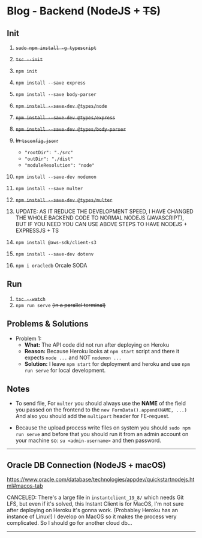 # Blog - Backend (NodeJS + ~~TS~~)

## Init
1. ~~`sudo npm install -g typescript`~~
2. ~~`tsc --init`~~
3. `npm init`
4. `npm install --save express`
5. `npm install --save body-parser`
6. ~~`npm install --save-dev @types/node`~~
7. ~~`npm install --save-dev @types/express`~~
8. ~~`npm install --save-dev @types/body-parser`~~
9. ~~In `tsconfig.json`:~~
    * `"rootDir": "./src"`
    * `"outDir": "./dist"`
    * `"moduleResolution": "node"`
10. `npm install --save-dev nodemon`

11. `npm install --save multer`
12. ~~`npm install --save-dev @types/multer`~~

13. UPDATE: AS IT REDUCE THE DEVELOPMENT SPEED, I HAVE CHANGED THE WHOLE BACKEND CODE TO NORMAL NODEJS (JAVASCRIPT), BUT IF YOU NEED YOU CAN USE ABOVE STEPS TO HAVE NODEJS + EXPRESSJS + TS

14. `npm install @aws-sdk/client-s3`
15. `npm install --save-dev dotenv`
16. `npm i oracledb` Orcale SODA

## Run
1. ~~`tsc --watch`~~
2. `npm run serve` ~~(in a parallel terminal)~~

## Problems & Solutions
* Problem 1:
    * __What:__ The API code did not run after deploying on Heroku
    * __Reason:__ Because Heroku looks at `npm start` script and there it expects `node ...` and NOT `nodemon ...`
    * __Solution:__ I leave `npm start` for deployment and heroku and use `npm run serve` for local development.

## Notes
* To send file, For `multer` you should always use the __NAME__ of the field you passed on the frontend to the `new FormData().append(NAME, ...)` And also you should add the `multipart` header for FE-request.

* Because the upload process write files on system you should `sudo npm run serve` and before that you should run it from an admin account on your machine so: `su <admin-username>` and then password.
___

## Oracle DB Connection (NodeJS + macOS)
https://www.oracle.com/database/technologies/appdev/quickstartnodejs.html#macos-tab

CANCELED: There's a large file in `instantclient_19_8/` which needs Git LFS, but even if it's solved, this Instant Client is for MacOS, I'm not sure after deploying on Heroku it's gonna work. (Probabley Heroku has an instance of Linux!) I develop on MacOS so it makes the process very complicated. So I should go for another cloud db...
___